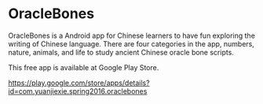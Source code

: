 # OracleBones
OracleBones is a Android app for Chinese learners to have fun exploring the writing of Chinese language. There are four categories in the app, numbers, nature, animals, and life to study ancient Chinese oracle bone scripts.

This free app is available at Google Play Store.

https://play.google.com/store/apps/details?id=com.yuanjiexie.spring2016.oraclebones
